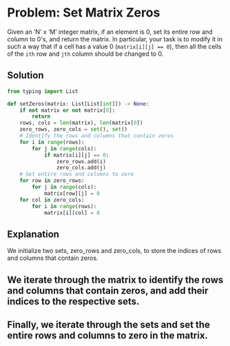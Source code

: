 # Problem: Set Matrix Zeros

Given an ‘N’ x ‘M’ integer matrix, if an element is 0, set its entire row and column to 0's, and return the matrix. In particular, your task is to modify it in such a way that if a cell has a value 0 (`matrix[i][j] == 0`), then all the cells of the `ith` row and `jth` column should be changed to 0.


## Solution

```python
from typing import List

def setZeros(matrix: List[List[int]]) -> None:
    if not matrix or not matrix[0]:
        return
    rows, cols = len(matrix), len(matrix[0])
    zero_rows, zero_cols = set(), set()
    # Identify the rows and columns that contain zeros
    for i in range(rows):
        for j in range(cols):
            if matrix[i][j] == 0:
                zero_rows.add(i)
                zero_cols.add(j)
    # Set entire rows and columns to zero
    for row in zero_rows:
        for j in range(cols):
            matrix[row][j] = 0
    for col in zero_cols:
        for i in range(rows):
            matrix[i][col] = 0
```
<h2>Explanation</h2>

We initialize two sets, zero_rows and zero_cols, to store the indices of rows and columns that contain zeros.<h2>
We iterate through the matrix to identify the rows and columns that contain zeros, and add their indices to the respective sets.<h2>
Finally, we iterate through the sets and set the entire rows and columns to zero in the matrix.<h2>

